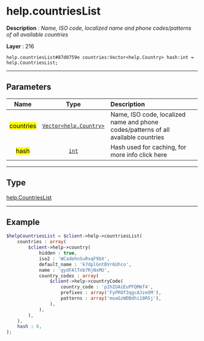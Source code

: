 # help.countriesList

**Description** : *Name, ISO code, localized name and phone codes/patterns of all available countries*

**Layer** : 216

```tl
help.countriesList#87d0759e countries:Vector<help.Country> hash:int = help.CountriesList;
```

---

## Parameters

| Name | Type | Description |
| :---: | :---: | :--- |
| <mark>countries</mark> | [`Vector<help.Country>`](type/help.Country) | Name, ISO code, localized name and phone codes/patterns of all available countries |
| <mark>hash</mark> | [`int`](type/int) | Hash used for caching, for more info click here |

---

## Type

[help.CountriesList](type/help.CountriesList)

---

## Example

```php
$helpCountriesList = $client->help->countriesList(
	countries : array(
		$client->help->country(
			hidden : true,
			iso2 : 'WCadehnSuRxqF9bX',
			default_name : 'k7dplGntBVr6Uhco',
			name : 'gydFAlTnb7RjNxMU',
			country_codes : array(
				$client->help->countryCode(
					country_code : 'p2hZUAiEuPFQMmT4',
					prefixes : array('FyPROf3qgcAJzeXM'),
					patterns : array('moaGzWDBdhi10R5j'),
				),
			),
		),
	),
	hash : 0,
);
```